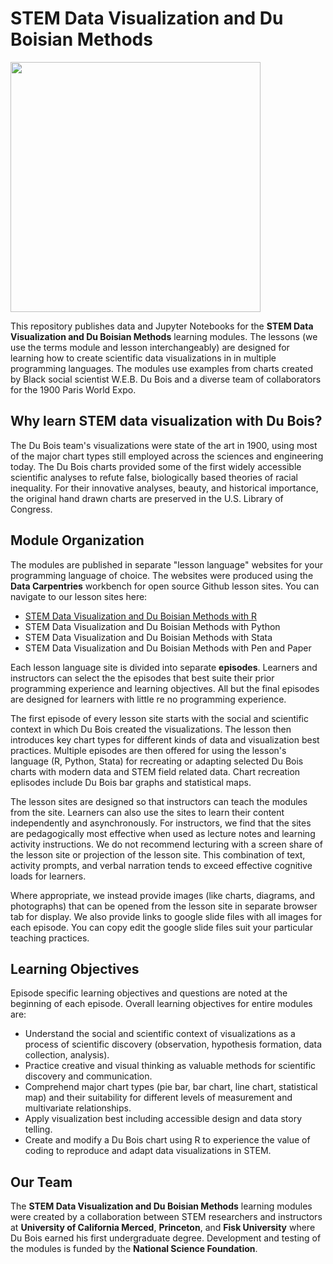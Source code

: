 # STEM Data Visualization and Du Boisian Methods

<div>
<img src="https://github.com/carpentries-incubator/R-Data-Viz-with-Du-Bois/blob/main/episodes/files/du-bois-title.png?raw=true"
width="400" />
</div>

This repository publishes data and Jupyter Notebooks for the **STEM Data Visualization 
and Du Boisian Methods** learning modules. The lessons (we use the terms module 
and lesson interchangeably) are designed for learning how 
to create scientific data visualizations in in multiple programming languages.
The modules use examples from charts created by Black social scientist W.E.B. 
Du Bois and a diverse team of collaborators for the 1900 Paris World Expo.

## Why learn STEM data visualization with Du Bois?

The Du Bois team's visualizations were state of the art in 1900, using most of
the major chart types still employed across the sciences and engineering today.
The Du Bois charts provided some of the first widely accessible scientific 
analyses to refute false, biologically based theories of racial inequality. For
their innovative analyses, beauty, and historical importance, the original 
hand drawn charts are preserved in the U.S. Library of Congress.

## Module Organization

The modules are published in separate "lesson language" websites for your programming language of
choice. The websites were produced using the **Data Carpentries** workbench for
open source Github lesson sites. You can navigate to our lesson sites here:
* [STEM Data Visualization and Du Boisian Methods with R](https://carpentries-incubator.github.io/R-Data-Viz-with-Du-Bois/)
* STEM Data Visualization and Du Boisian Methods with Python
* STEM Data Visualization and Du Boisian Methods with Stata
* STEM Data Visualization and Du Boisian Methods with Pen and Paper

Each lesson language site is divided into separate **episodes**. Learners and instructors
can select the the episodes that best suite their prior programming experience and
learning objectives. All but the final episodes are designed for learners with little
re no programming experience.

The first episode of every lesson site starts with the social and scientific context
in which Du Bois created the visualizations. The lesson then introduces
key chart types for different kinds of data and visualization best practices. 
Multiple episodes are then offered for using the lesson's language (R, Python, Stata) 
for recreating or adapting selected Du Bois charts with modern data and STEM field related
data. Chart recreation eplisodes include Du Bois bar graphs and statistical maps.

The lesson sites are designed so that instructors can teach the modules
from the site. Learners can also use the sites to learn their content independently
and asynchronously. For instructors, we find that the sites are pedagogically
most effective when used as lecture notes and learning activity instructions. We do not
recommend lecturing with a screen share of the lesson site or projection of the lesson site.
This combination of text, activity prompts, and verbal narration tends to exceed effective
cognitive loads for learners.

Where appropriate, we instead provide images (like charts, diagrams, and photographs)
that can be opened from the lesson site in separate browser tab for display. We also
provide links to google slide files with all images for each episode. You can copy
edit the google slide files suit your particular teaching practices.

## Learning Objectives

Episode specific learning objectives and questions are noted at the beginning of each
episode. Overall learning objectives for entire modules are:
* Understand the social and scientific context of visualizations as a process of
scientific discovery (observation, hypothesis formation, data collection, analysis).
* Practice creative and visual thinking as valuable methods for scientific
discovery and communication.
* Comprehend major chart types (pie bar, bar chart, line chart, statistical map)
and their suitability for different levels of measurement and multivariate
relationships.
* Apply visualization best including accessible design and data story telling.
* Create and modify a Du Bois chart using R to experience the value of coding
to reproduce and adapt data visualizations in STEM.

## Our Team

The **STEM Data Visualization and Du Boisian Methods** learning modules were created by
a collaboration between STEM researchers and instructors at **University of California 
Merced**, **Princeton**, and **Fisk University** where Du Bois earned his first 
undergraduate degree. Development and testing of the modules is funded by the 
**National Science Foundation**.
